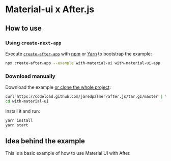 # Material-ui x After.js

## How to use

### Using `create-next-app`

Execute [`create-after-app`](https://github.com/jaredpalmer/after.js/tree/master/packages/create-after-app) with [npm](https://docs.npmjs.com/cli/init) or [Yarn](https://yarnpkg.com/lang/en/docs/cli/create/) to bootstrap the example:

```bash
npx create-after-app --example with-material-ui with-material-ui-app
```

### Download manually

Download the example [or clone the whole project](https://github.com/jaredpalmer/after.js.git):

```bash
curl https://codeload.github.com/jaredpalmer/after.js/tar.gz/master | tar -xz --strip=2 after.js-master/examples/with-material-ui
cd with-material-ui
```

Install it and run:

```bash
yarn install
yarn start
```

## Idea behind the example

This is a basic example of how to use Material UI with After.
